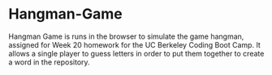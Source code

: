 # Hangman-Game

<p>Hangman Game is runs in the browser to simulate the game hangman, assigned for Week 20 homework for the UC Berkeley Coding Boot Camp. It allows a single player to guess letters in order to put them together to create a word in the repository.</p>